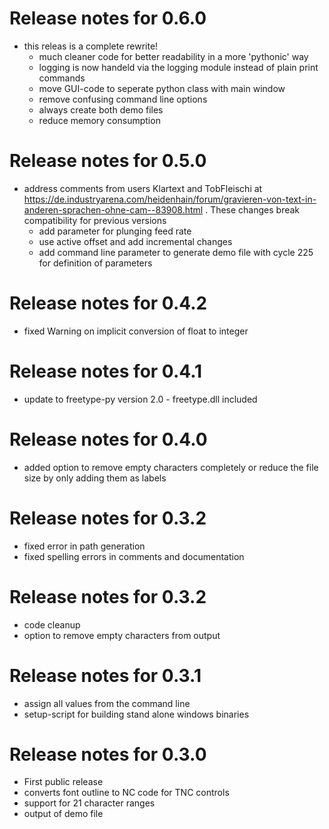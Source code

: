 
# Release notes for 0.6.0
  - this releas is a complete rewrite!
    - much cleaner code for better readability in a more 'pythonic' way
    - logging is now handeld via the logging module instead of plain print commands
    - move GUI-code to seperate python class with main window
    - remove confusing command line options
    - always create both demo files
    - reduce memory consumption

# Release notes for 0.5.0
  - address comments from users Klartext and TobFleischi at https://de.industryarena.com/heidenhain/forum/gravieren-von-text-in-anderen-sprachen-ohne-cam--83908.html . These changes break compatibility for previous versions
    - add parameter for plunging feed rate
    - use active offset and add incremental changes
    - add command line parameter to generate demo file with cycle 225 for definition of parameters

# Release notes for 0.4.2
  - fixed Warning on implicit conversion of float to integer

# Release notes for 0.4.1
  - update to freetype-py version 2.0 - freetype.dll included

# Release notes for 0.4.0
  - added option to remove empty characters completely or reduce the file size
    by only adding them as labels

# Release notes for 0.3.2
  - fixed error in path generation
  - fixed spelling errors in comments and documentation

# Release notes for 0.3.2
  - code cleanup
  - option to remove empty characters from output

# Release notes for 0.3.1
  - assign all values from the command line
  - setup-script for building stand alone windows binaries

# Release notes for 0.3.0
  - First public release
  - converts font outline to NC code for TNC controls
  - support for 21 character ranges
  - output of demo file
